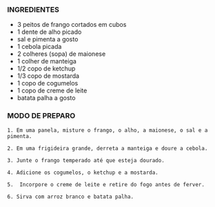 ### INGREDIENTES

- 3 peitos de frango cortados em cubos
- 1 dente de alho picado
- sal e pimenta a gosto
- 1 cebola picada
- 2 colheres (sopa) de maionese
- 1 colher de manteiga
- 1/2 copo de ketchup
- 1/3 copo de mostarda
- 1 copo de cogumelos
- 1 copo de creme de leite
- batata palha a gosto

### MODO DE PREPARO

    1. Em uma panela, misture o frango, o alho, a maionese, o sal e a pimenta.

    2. Em uma frigideira grande, derreta a manteiga e doure a cebola.
    
    3. Junte o frango temperado até que esteja dourado.

    4. Adicione os cogumelos, o ketchup e a mostarda.
    
    5.  Incorpore o creme de leite e retire do fogo antes de ferver.

    6. Sirva com arroz branco e batata palha.

